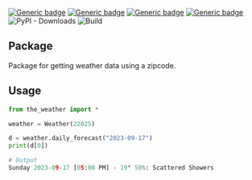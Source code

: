 [![Generic badge](https://img.shields.io/badge/Licence-MIT-blue.svg)](https://shields.io/)
[![Generic badge](https://img.shields.io/badge/Maintained-yes-green.svg)](https://shields.io/)
[![Generic badge](https://img.shields.io/badge/Python-3.7-yellow.svg)](https://shields.io/)
[![Generic badge](https://img.shields.io/badge/the_weather-1.5-red.svg)](https://pypi.org/project/the-weather/)
![PyPI - Downloads](https://img.shields.io/pypi/dm/the_weather)
![Build](https://github.com/michaelMondoro/the_weather/actions/workflows/python-package.yml/badge.svg)

## Package
Package for getting weather data using a zipcode.

## Usage
```python
from the_weather import *

weather = Weather(22025)

d = weather.daily_forecast("2023-09-17")
print(d[0])

# Output
Sunday 2023-09-17 [05:00 PM] - 19° 50%: Scattered Showers

```

